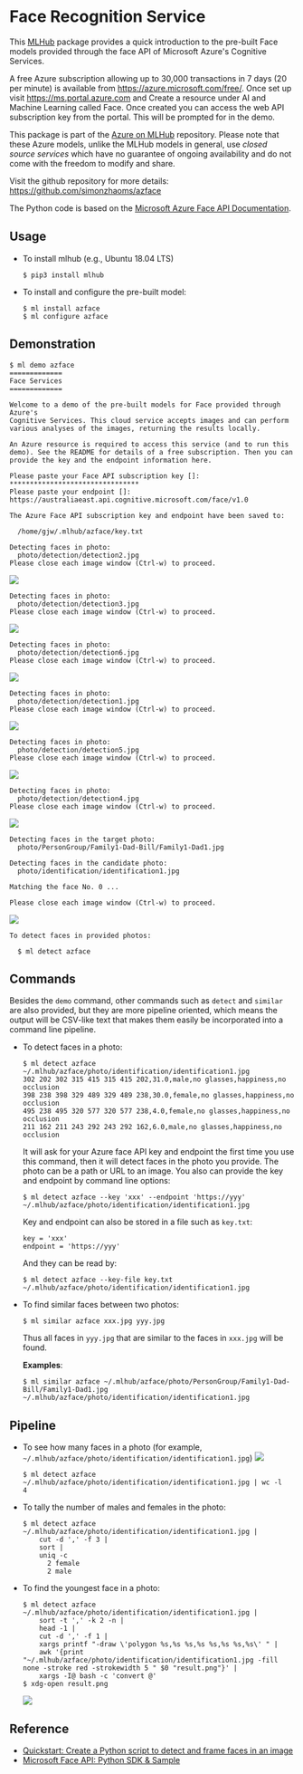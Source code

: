 # Face Recognition Service #

This [MLHub](https://mlhub.ai) package provides a quick introduction
to the pre-built Face models provided through the face API of
Microsoft Azure's Cognitive Services.

A free Azure subscription allowing up to 30,000 transactions in 7 days
(20 per minute) is available from https://azure.microsoft.com/free/.
Once set up visit https://ms.portal.azure.com and Create a resource
under AI and Machine Learning called Face.  Once created you can
access the web API subscription key from the portal.  This will be
prompted for in the demo.

This package is part of the [Azure on
MLHub](https://github.com/Azure/mlhub) repository. Please note that
these Azure models, unlike the MLHub models in general, use *closed
source services* which have no guarantee of ongoing availability and
do not come with the freedom to modify and share.

Visit the github repository for more details:
https://github.com/simonzhaoms/azface

The Python code is based on the [Microsoft Azure Face API
Documentation](https://docs.microsoft.com/en-us/azure/cognitive-services/Face/).

## Usage ##

* To install mlhub (e.g., Ubuntu 18.04 LTS)

  ```console
  $ pip3 install mlhub
  ```

* To install and configure the pre-built model:

  ```console
  $ ml install azface
  $ ml configure azface
  ```

## Demonstration ##

```console
$ ml demo azface
=============
Face Services
=============

Welcome to a demo of the pre-built models for Face provided through Azure's 
Cognitive Services. This cloud service accepts images and can perform 
various analyses of the images, returning the results locally.

An Azure resource is required to access this service (and to run this
demo). See the README for details of a free subscription. Then you can
provide the key and the endpoint information here.

Please paste your Face API subscription key []: ********************************
Please paste your endpoint []: https://australiaeast.api.cognitive.microsoft.com/face/v1.0

The Azure Face API subscription key and endpoint have been saved to:

  /home/gjw/.mlhub/azface/key.txt

Detecting faces in photo:
  photo/detection/detection2.jpg
Please close each image window (Ctrl-w) to proceed.
```
![](azface01.png?raw=true)
```console
Detecting faces in photo:
  photo/detection/detection3.jpg
Please close each image window (Ctrl-w) to proceed.
```
![](azface02.png?raw=true)
```console
Detecting faces in photo:
  photo/detection/detection6.jpg
Please close each image window (Ctrl-w) to proceed.
```
![](azface03.png?raw=true)
```console
Detecting faces in photo:
  photo/detection/detection1.jpg
Please close each image window (Ctrl-w) to proceed.
```
![](azface04.png?raw=true)
```console
Detecting faces in photo:
  photo/detection/detection5.jpg
Please close each image window (Ctrl-w) to proceed.
```
![](azface05.png?raw=true)
```console
Detecting faces in photo:
  photo/detection/detection4.jpg
Please close each image window (Ctrl-w) to proceed.
```
![](azface06.png?raw=true)
```console
Detecting faces in the target photo:
  photo/PersonGroup/Family1-Dad-Bill/Family1-Dad1.jpg

Detecting faces in the candidate photo:
  photo/identification/identification1.jpg

Matching the face No. 0 ...

Please close each image window (Ctrl-w) to proceed.
```
![](azface07.png?raw=true)
```console
To detect faces in provided photos:

  $ ml detect azface
```

## Commands ##

Besides the `demo` command, other commands such as `detect` and
`similar` are also provided, but they are more pipeline oriented,
which means the output will be CSV-like text that makes them easily be
incorporated into a command line pipeline.

* To detect faces in a photo:

  ```console
  $ ml detect azface ~/.mlhub/azface/photo/identification/identification1.jpg
  302 202 302 315 415 315 415 202,31.0,male,no glasses,happiness,no occlusion
  398 238 398 329 489 329 489 238,30.0,female,no glasses,happiness,no occlusion
  495 238 495 320 577 320 577 238,4.0,female,no glasses,happiness,no occlusion
  211 162 211 243 292 243 292 162,6.0,male,no glasses,happiness,no occlusion
  ```
  
  It will ask for your Azure face API key and endpoint the first time
  you use this command, then it will detect faces in the photo you
  provide.  The photo can be a path or URL to an image.  You also can
  provide the key and endpoint by command line options:
  
  ```console
  $ ml detect azface --key 'xxx' --endpoint 'https://yyy' ~/.mlhub/azface/photo/identification/identification1.jpg
  ```

  Key and endpoint can also be stored in a file such as `key.txt`:
  
  ```
  key = 'xxx'
  endpoint = 'https://yyy'
  ```

  And they can be read by:
  
  ```console
  $ ml detect azface --key-file key.txt ~/.mlhub/azface/photo/identification/identification1.jpg
  ```

* To find similar faces between two photos:

  ```console
  $ ml similar azface xxx.jpg yyy.jpg
  ```
  
  Thus all faces in `yyy.jpg` that are similar to the faces in
  `xxx.jpg` will be found.

  **Examples**:

  ```console
  $ ml similar azface ~/.mlhub/azface/photo/PersonGroup/Family1-Dad-Bill/Family1-Dad1.jpg ~/.mlhub/azface/photo/identification/identification1.jpg
  ```


## Pipeline ##

* To see how many faces in a photo (for example,
  `~/.mlhub/azface/photo/identification/identification1.jpg`)
  ![](photo/identification/identification1.jpg?raw=true)

  ```console
  $ ml detect azface ~/.mlhub/azface/photo/identification/identification1.jpg | wc -l
  4
  ```

* To tally the number of males and females in the photo:

  ```console
  $ ml detect azface ~/.mlhub/azface/photo/identification/identification1.jpg | 
      cut -d ',' -f 3 | 
	  sort | 
	  uniq -c
        2 female
        2 male
  ```

* To find the youngest face in a photo:

  ```console
  $ ml detect azface ~/.mlhub/azface/photo/identification/identification1.jpg |
      sort -t ',' -k 2 -n |
	  head -1 |
	  cut -d ',' -f 1 |
	  xargs printf "-draw \'polygon %s,%s %s,%s %s,%s %s,%s\' " |
	  awk '{print "~/.mlhub/azface/photo/identification/identification1.jpg -fill none -stroke red -strokewidth 5 " $0 "result.png"}' |
	  xargs -I@ bash -c 'convert @'
  $ xdg-open result.png
  ```
  ![](azface08.png?raw=true)


## Reference ##

* [Quickstart: Create a Python script to detect and frame faces in an image](https://docs.microsoft.com/en-us/azure/cognitive-services/Face/Tutorials/FaceAPIinPythonTutorial)
* [Microsoft Face API: Python SDK & Sample](https://github.com/Microsoft/Cognitive-Face-Python)

